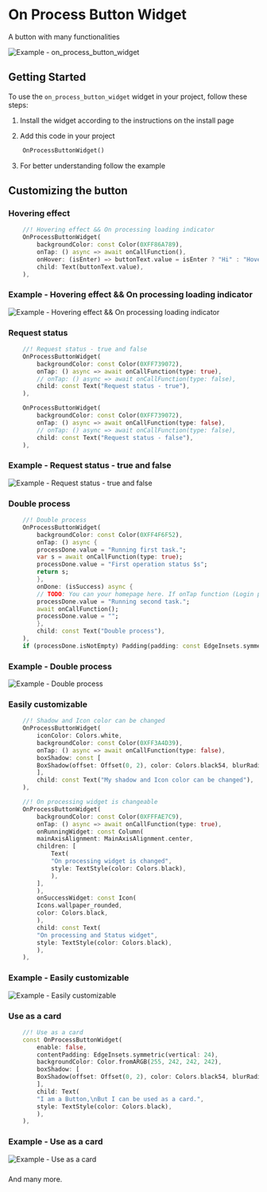 # On Process Button Widget

A button with many functionalities

![Example - on_process_button_widget](https://raw.githubusercontent.com/SHAJED99/on_process_button_widget/main/screenshots/all.gif)


## Getting Started

To use the `on_process_button_widget` widget in your project, follow these steps:

1. Install the widget according to the instructions on the install page

2. Add this code in your project
```dart
    OnProcessButtonWidget()
```

3. For better understanding follow the example

## Customizing the button

### Hovering effect

```dart
    //! Hovering effect && On processing loading indicator
    OnProcessButtonWidget(
        backgroundColor: const Color(0XFF86A789),
        onTap: () async => await onCallFunction(),
        onHover: (isEnter) => buttonText.value = isEnter ? "Hi" : "Hover Here - Only works in Mouse hovering.",
        child: Text(buttonText.value),
    ),
```

### Example - Hovering effect && On processing loading indicator

![Example - Hovering effect && On processing loading indicator](https://raw.githubusercontent.com/SHAJED99/on_process_button_widget/main/screenshots/hover.gif)


### Request status

```dart
    //! Request status - true and false
    OnProcessButtonWidget(
        backgroundColor: const Color(0XFF739072),
        onTap: () async => await onCallFunction(type: true),
        // onTap: () async => await onCallFunction(type: false),
        child: const Text("Request status - true"),
    ),

    OnProcessButtonWidget(
        backgroundColor: const Color(0XFF739072),
        onTap: () async => await onCallFunction(type: false),
        // onTap: () async => await onCallFunction(type: false),
        child: const Text("Request status - false"),
    ),
```

### Example - Request status - true and false

![Example - Request status - true and false](https://raw.githubusercontent.com/SHAJED99/on_process_button_widget/main/screenshots/status.gif)

### Double process

```dart
    //! Double process
    OnProcessButtonWidget(
        backgroundColor: const Color(0XFF4F6F52),
        onTap: () async {
        processDone.value = "Running first task.";
        var s = await onCallFunction(type: true);
        processDone.value = "First operation status $s";
        return s;
        },
        onDone: (isSuccess) async {
        // TODO: You can your homepage here. If onTap function (Login process) return true it will redirect to the homepage.
        processDone.value = "Running second task.";
        await onCallFunction();
        processDone.value = "";
        },
        child: const Text("Double process"),
    ),
    if (processDone.isNotEmpty) Padding(padding: const EdgeInsets.symmetric(vertical: 8), child: Text("Process status: ${processDone.value}")),
```

### Example - Double process

![Example - Double process](https://raw.githubusercontent.com/SHAJED99/on_process_button_widget/main/screenshots/double.gif)

### Easily customizable

```dart
    //! Shadow and Icon color can be changed
    OnProcessButtonWidget(
        iconColor: Colors.white,
        backgroundColor: const Color(0XFF3A4D39),
        onTap: () async => await onCallFunction(type: false),
        boxShadow: const [
        BoxShadow(offset: Offset(0, 2), color: Colors.black54, blurRadius: 2)
        ],
        child: const Text("My shadow and Icon color can be changed"),
    ),

    //! On processing widget is changeable
    OnProcessButtonWidget(
        backgroundColor: const Color(0XFFFAE7C9),
        onTap: () async => await onCallFunction(type: true),
        onRunningWidget: const Column(
        mainAxisAlignment: MainAxisAlignment.center,
        children: [
            Text(
            "On processing widget is changed",
            style: TextStyle(color: Colors.black),
            ),
        ],
        ),
        onSuccessWidget: const Icon(
        Icons.wallpaper_rounded,
        color: Colors.black,
        ),
        child: const Text(
        "On processing and Status widget",
        style: TextStyle(color: Colors.black),
        ),
    ),
```

### Example - Easily customizable

![Example - Easily customizable](https://raw.githubusercontent.com/SHAJED99/on_process_button_widget/main/screenshots/style.gif)

### Use as a card

```dart
    //! Use as a card
    const OnProcessButtonWidget(
        enable: false,
        contentPadding: EdgeInsets.symmetric(vertical: 24),
        backgroundColor: Color.fromARGB(255, 242, 242, 242),
        boxShadow: [
        BoxShadow(offset: Offset(0, 2), color: Colors.black54, blurRadius: 2)
        ],
        child: Text(
        "I am a Button,\nBut I can be used as a card.",
        style: TextStyle(color: Colors.black),
        ),
    ),
```

### Example - Use as a card

![Example - Use as a card](https://raw.githubusercontent.com/SHAJED99/on_process_button_widget/main/screenshots/card.gif)

###
And many more.